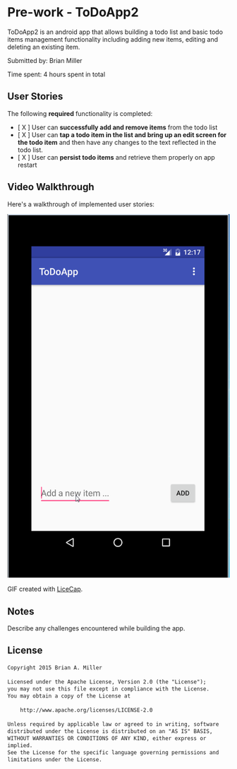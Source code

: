 # Pre-work - ToDoApp2

ToDoApp2 is an android app that allows building a todo list and basic todo items management functionality including adding new items, editing and deleting an existing item.

Submitted by: Brian Miller

Time spent: 4 hours spent in total

## User Stories

The following **required** functionality is completed:

* [ X ] User can **successfully add and remove items** from the todo list
* [ X ] User can **tap a todo item in the list and bring up an edit screen for the todo item** and then have any changes to the text reflected in the todo list.
* [ X ] User can **persist todo items** and retrieve them properly on app restart

## Video Walkthrough 

Here's a walkthrough of implemented user stories:

<img src='LICEcap_output.gif' title='Video Walkthrough' width='' alt='Video Walkthrough' />

GIF created with [LiceCap](http://www.cockos.com/licecap/).

## Notes

Describe any challenges encountered while building the app.

## License

    Copyright 2015 Brian A. Miller

    Licensed under the Apache License, Version 2.0 (the "License");
    you may not use this file except in compliance with the License.
    You may obtain a copy of the License at

        http://www.apache.org/licenses/LICENSE-2.0

    Unless required by applicable law or agreed to in writing, software
    distributed under the License is distributed on an "AS IS" BASIS,
    WITHOUT WARRANTIES OR CONDITIONS OF ANY KIND, either express or implied.
    See the License for the specific language governing permissions and
    limitations under the License.
